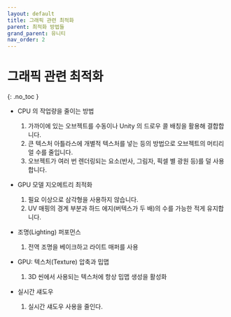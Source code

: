 ```yaml
---
layout: default
title: 그래픽 관련 최적화
parent: 최적화 방법들
grand_parent: 유니티
nav_order: 2
---
```


# 그래픽 관련 최적화  
{: .no_toc }

  - CPU 의 작업량을 줄이는 방법  
    1. 가까이에 있는 오브젝트를 수동이나 Unity 의 드로우 콜 배칭을 활용해 결합합니다.  
    2. 큰 텍스처 아틀라스에 개별적 텍스처를 넣는 등의 방법으로 오브젝트의 머티리얼 수를 줄입니다.  
    3. 오브젝트가 여러 번 렌더링되는 요소(반사, 그림자, 픽셀 별 광원 등)를 덜 사용합니다.  

  - GPU 모델 지오메트리 최적화  
    1. 필요 이상으로 삼각형을 사용하지 않습니다.  
    2. UV 매핑의 경계 부분과 하드 에지(버텍스가 두 배)의 수를 가능한 적게 유지합니다.  

  - 조명(Lighting) 퍼포먼스  
    1. 전역 조명을 베이크하고 라이트 매퍼를 사용  

  - GPU: 텍스처(Texture) 압축과 밉맵  
    1. 3D 씬에서 사용되는 텍스처에 항상 밉맵 생성을 활성화  

  - 실시간 섀도우  
    1. 실시간 섀도우 사용을 줄인다.